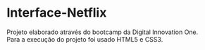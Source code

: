 # Interface-Netflix
Projeto elaborado através do bootcamp da Digital Innovation One. <br>
Para a execução do projeto foi usado HTML5 e CSS3.
